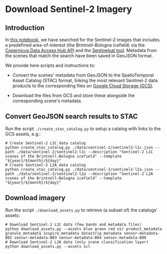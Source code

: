 # Download Sentinel-2 Imagery

## Introduction

In [this notebook](../../docs/tutorials/sentinel-2-imagery.ipynb), we have searched for the Sentinel-2 images that 
includes a predefined area-of-interest (the Brintnell-Bologna icefield) via the [Copernicus Data Access Hub API]()
and the [Sentinelsat tool](). Metadata from the scenes that match the search have been saved in GeoJSON format. 

We provide here scripts and instructions to:

* Convert the scenes' metadata from GeoJSON to the SpatioTemporal Asset Catalog (STAC) format, linking the most relevant 
  Sentinel-2 data products to the corresponding files on [Google Cloud Storage (GCS)](https://cloud.google.com/storage/docs/public-datasets/sentinel-2).

* Download the files from GCS and store these alongside the corresponding scene's metadata. 

## Convert GeoJSON search results to STAC

Run the script `./create_stac_catalog.py` to setup a catalog with links to the GCS assets, e.g.:

```shell
# Create Sentinel-2 L1C data catalog
python create_stac_catalog.py ./data/sentinel-2/sentinel2-l1c.json --path ./data/sentinel-2/sentinel2-l1c --description "Sentinel-2 L1C scenes of the Brintnell-Bologna icefield" --template "${year}/${month}/${day}"
# Create Sentinel-2 L2A data catalog
python create_stac_catalog.py ./data/sentinel-2/sentinel2-l2a.json --path ./data/sentinel-2/sentinel2-l2a --description "Sentinel-2 L2A scenes of the Brintnell-Bologna icefield" --template "${year}/${month}/${day}"
```

## Download imagery

Run the script `./download_assets.py` to retrieve (a subset of) the catalogs' assets:

```shell
# Download Sentinel-2 L1C data (few bands and metadata files)
python download_assets.py --assets blue green red nir product_metadata granule_metadata inspire_metadata datastrip_metadata sensor-metadata-B02 sensor-metadata-B03 sensor-metadata-B04 sensor-metadata-B08
# Download Sentinel-2 L2A data (only scene classification layer)
python download_assets.py --assets scl
```